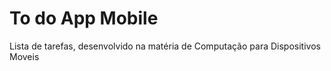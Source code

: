 # To do App Mobile
 Lista de tarefas, desenvolvido na matéria de Computação para Dispositivos Moveis

